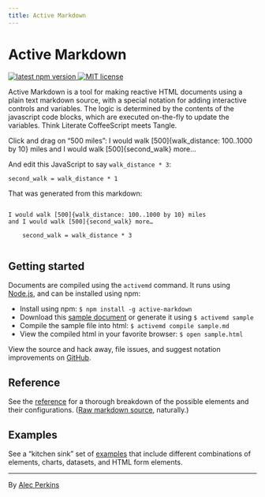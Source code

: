 ```yaml
---
title: Active Markdown
---
```


# Active Markdown

<a href="https://www.npmjs.com/package/active-markdown">
  <img src="https://img.shields.io/npm/v/active-markdown" alt="latest npm version">
</a> <a href="https://github.com/alecperkins/active-markdown/blob/main/LICENSE">
  <img src="https://img.shields.io/npm/l/active-markdown" alt="MIT license">
</a>

Active Markdown is a tool for making reactive HTML documents using a plain text markdown source, with a special notation for adding interactive controls and variables. The logic is determined by the contents of the javascript code blocks, which are executed on-the-fly to update the variables. Think Literate CoffeeScript meets Tangle.

Click and drag on “500 miles”: I would walk [500]{walk_distance: 100..1000 by 10} miles and I would walk [500]{second_walk} more…

And edit this JavaScript to say `walk_distance * 3`:

    second_walk = walk_distance * 1

That was generated from this markdown:

<pre><code class="language-markdown">
I would walk [500]&#123;walk_distance: 100..1000 by 10&#125; miles
and I would walk [500]&#123;second_walk&#125; more…

    second_walk = walk_distance * 3

</code></pre>

## Getting started

Documents are compiled using the `activemd` command. It runs using [Node.js](http://nodejs.org/), and can be installed using npm:

- Install using npm: `$ npm install -g active-markdown`
- Download this [sample document](./sample.md) or generate it using `$ activemd sample`
- Compile the sample file into html: `$ activemd compile sample.md`
- View the compiled html in your favorite browser: `$ open sample.html`

View the source and hack away, file issues, and suggest notation improvements on [GitHub](https://github.com/alecperkins/active-markdown).


## Reference

See the [reference](./reference.html) for a thorough breakdown of the possible elements and their configurations. ([Raw markdown source](./reference.md), naturally.)

## Examples

See a “kitchen sink” set of [examples](./examples.html) that include different combinations of elements, charts, datasets, and HTML form elements.

- - -

By [Alec Perkins](https://alecperkins.net)
